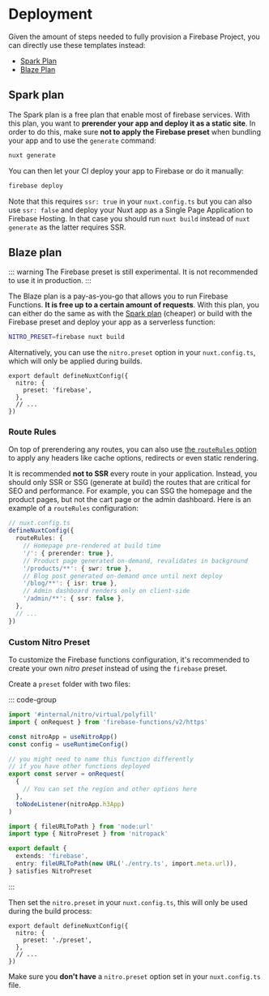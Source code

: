 # Deployment

Given the amount of steps needed to fully provision a Firebase Project, you can directly use these templates instead:

- [Spark Plan](https://github.com/posva/nuxt--vuefire-example-spark-plan)
- [Blaze Plan](https://github.com/posva/nuxt--vuefire-example-blaze-plan)

## Spark plan

The Spark plan is a free plan that enable most of firebase services. With this plan, you want to **prerender your app and deploy it as a static site**. In order to do this, make sure **not to apply the Firebase preset** when bundling your app and to use the `generate` command:

```sh
nuxt generate
```

You can then let your CI deploy your app to Firebase or do it manually:

```sh
firebase deploy
```

Note that this requires `ssr: true` in your `nuxt.config.ts` but you can also use `ssr: false` and deploy your Nuxt app as a Single Page Application to Firebase Hosting. In that case you should run `nuxt build` instead of `nuxt generate` as the latter requires SSR.

## Blaze plan

::: warning
The Firebase preset is still experimental. It is not recommended to use it in production.
:::

The Blaze plan is a pay-as-you-go that allows you to run Firebase Functions. **It is free up to a certain amount of requests**. With this plan, you can either do the same as with the [Spark plan](#spark-plan) (cheaper) or build with the Firebase preset and deploy your app as a serverless function:

```sh
NITRO_PRESET=firebase nuxt build
```

Alternatively, you can use the `nitro.preset` option in your `nuxt.config.ts`, which will only be applied during builds.

```ts{3}
export default defineNuxtConfig({
  nitro: {
    preset: 'firebase',
  },
  // ...
})
```

### Route Rules

On top of prerendering any routes, you can also use [the `routeRules` option](https://nuxt.com/docs/guide/concepts/rendering#hybrid-rendering) to apply any headers like cache options, redirects or even static rendering.

It is recommended **not to SSR** every route in your application. Instead, you should only SSR or SSG (generate at build) the routes that are critical for SEO and performance. For example, you can SSG the homepage and the product pages, but not the cart page or the admin dashboard. Here is an example of a `routeRules` configuration:

```ts
// nuxt.config.ts
defineNuxtConfig({
  routeRules: {
    // Homepage pre-rendered at build time
    '/': { prerender: true },
    // Product page generated on-demand, revalidates in background
    '/products/**': { swr: true },
    // Blog post generated on-demand once until next deploy
    '/blog/**': { isr: true },
    // Admin dashboard renders only on client-side
    '/admin/**': { ssr: false },
  },
  // ...
})
```

### Custom Nitro Preset

To customize the Firebase functions configuration, it's recommended to create your own _nitro preset_ instead of using the `firebase` preset.

Create a `preset` folder with two files:

::: code-group

```ts [preset/entry.ts]
import '#internal/nitro/virtual/polyfill'
import { onRequest } from 'firebase-functions/v2/https'

const nitroApp = useNitroApp()
const config = useRuntimeConfig()

// you might need to name this function differently
// if you have other functions deployed
export const server = onRequest(
  {
    // You can set the region and other options here
  },
  toNodeListener(nitroApp.h3App)
)
```

```ts [preset/nitro.config.ts]
import { fileURLToPath } from 'node:url'
import type { NitroPreset } from 'nitropack'

export default {
  extends: 'firebase',
  entry: fileURLToPath(new URL('./entry.ts', import.meta.url)),
} satisfies NitroPreset
```

:::

Then set the `nitro.preset` in your `nuxt.config.ts`, this will only be used during the build process:

```ts{3}
export default defineNuxtConfig({
  nitro: {
    preset: './preset',
  },
  // ...
})
```

Make sure you **don't have** a `nitro.preset` option set in your `nuxt.config.ts` file.
